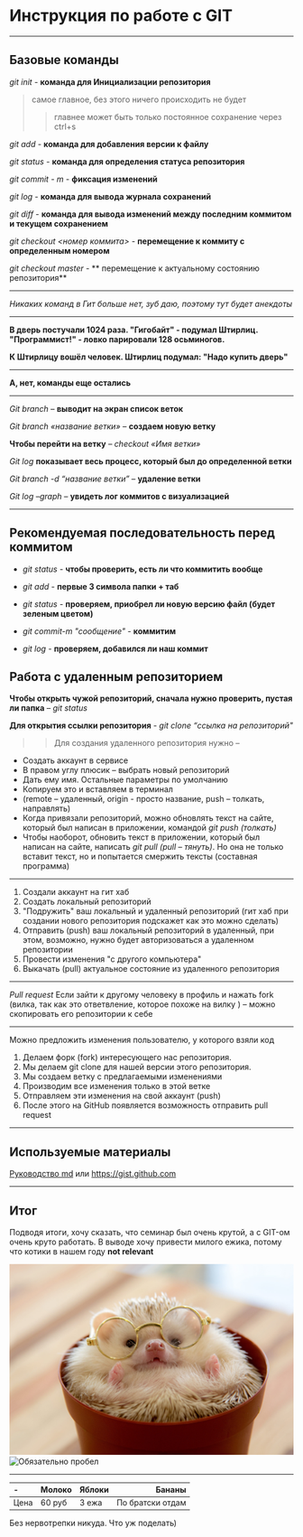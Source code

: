 # Инструкция по работе с GIT
---
## Базовые команды 

*git init* - **команда для Инициализации репозитория**
>самое главное, без этого ничего происходить не будет
>>главнее может быть только постоянное сохранение через ctrl+s

*git add* - **команда для добавления версии к файлу**

*git status* - **команда для определения статуса репозитория**

*git commit - m <message>* - **фиксация изменений**

*git log* - **команда для вывода журнала сохранений**

*git diff* - **команда для вывода изменений между последним коммитом и текущем сохранением**

*git checkout <номер коммита>* - **перемещение к коммиту с определенным номером**

*git checkout master* - ** перемещение к актуальному состоянию репозитория**

---

*Никаких команд в Гит больше нет, зуб даю, поэтому тут будет анекдоты*

---

**В дверь постучали 1024 раза. "Гигобайт" - подумал Штирлиц. "Программист!" - ловко парировали 128 осьминогов.**

**К Штирлицу вошёл человек. Штирлиц подумал: "Надо купить дверь"**

---

**А, нет, команды еще остались**

---
*Git branch* – **выводит на экран список веток**

*Git branch «название ветки»* – **создаем новую ветку**
 
**Чтобы перейти на ветку** – *checkout «Имя ветки»*

*Git log* **показывает весь процесс, который был до определенной ветки**

*Git branch -d “название ветки”* – **удаление ветки**

*Git log –graph* – **увидеть лог коммитов с визуализацией** 

---
## Рекомендуемая последовательность перед коммитом

* *git status* - **чтобы проверить, есть ли что коммитить вообще**

* *git add* - **первые 3 символа папки + таб**

* *git status* - **проверяем, приобрел ли новую версию файл (будет зеленым цветом)**

* *git commit-m "cообщение"* - **коммитим**

* *git log* - **проверяем, добавился ли наш коммит**

## Работа с удаленным репозиторием

**Чтобы открыть чужой репозиторий, сначала нужно проверить, пустая ли папка** – *git status*

**Для открытия ссылки репозитория** - *git clone “ссылка на репозиторий"*

>>Для создания удаленного репозитория нужно – 
+ Создать аккаунт в сервисе
+ В правом углу плюсик – выбрать новый репозиторий
+ Дать ему имя. Остальные параметры по умолчанию
+ Копируем это и вставляем в терминал 
+ (remote – удаленный, origin -  просто название, push – толкать, направлять) 
+ Когда привязали репозиторий, можно обновлять текст на сайте, который был написан в приложении, командой *git push (толкать)*
+ Чтобы наоборот, обновить текст в приложении, который был написан на сайте, написать *git pull (pull – тянуть)*. Но она не только вставит текст, но и попытается смержить тексты (составная программа)

---
1. Создали аккаунт на гит хаб
2. Создать локальный репозиторий
3. "Подружить" ваш локальный и удаленный репозиторий (гит хаб при создании нового репозитория подскажет как это можно сделать)
4. Отправить (push) ваш локальный репозиторий в удаленный, при этом, возможно, нужно будет авторизоваться а удаленном репозитории
5. Провести изменения "с другого компьютера"
6. Выкачать (pull) актуальное состояние из удаленного репозитория 

---

*Pull request*
Если зайти к другому человеку в профиль и нажать fork (вилка, так как это ответвление, которое похоже на вилку ) – можно скопировать его репозитории к себе

  ---

Можно предложить изменения пользователю, у которого взяли код
1. Делаем форк (fork) интересующего нас репозитория.
2. Мы делаем git clone для нашей версии этого репозитория.
3. Мы создаем ветку с предлагаемыми изменениями 
4. Производим все изменения только в этой ветке
5. Отправляем эти изменения на свой аккаунт (push)
6. После этого на GitHub появляется возможность отправить pull request

---

## Используемые материалы
 [Руководство md](https://gist.github.com/Jekins/2bf2d0638163f1294637#Headers)
 или <https://gist.github.com>

---
 ## Итог
 Подводя итоги, хочу сказать, что семинар был очень крутой, а с GIT-ом очень круто работать. 
 В выводе хочу привести милого ежика, потому что котики в нашем году **not relevant**

![Альтернативный текст](12341.jpg)
![Обязательно пробел][id]

[id]: https://www.meme-arsenal.com/memes/e8e2abd9a427ccfe562bf1e4810a0ba9.jpg

---

-|Молоко|Яблоки|Бананы
:-|-|-|-:
Цена|60 руб|3 ежа|По братски отдам

Без нервотрепки никуда. Что уж поделать)